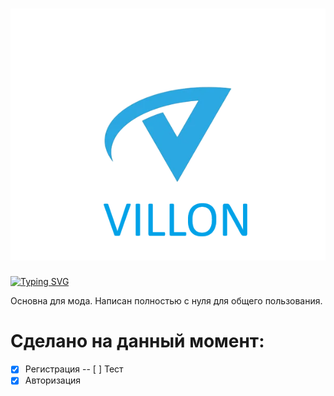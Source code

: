 <h1 align="center">
  <img src="https://github.com/EmpirePlayer/villon_rp/blob/main/VILLON_LOGO.png">
</h1>
<a href="https://git.io/typing-svg"><img src="https://readme-typing-svg.demolab.com?font=Fira+Code&pause=1000&width=435&lines=Villon+Role+Play" alt="Typing SVG" /></a>

Основна для мода. Написан полностью с нуля для общего пользования.

# Сделано на данный момент:
- [X] Регистрация
-- [ ] Тест
- [X] Авторизация
